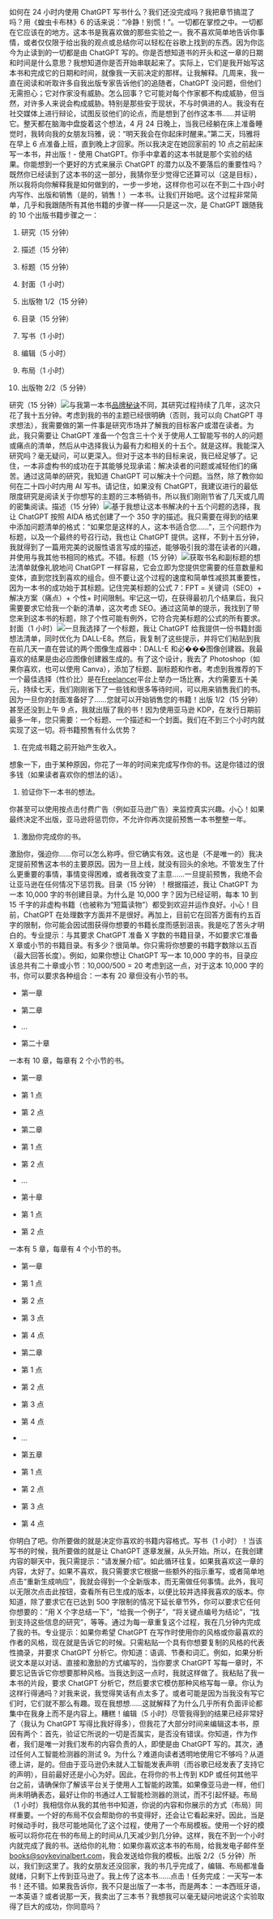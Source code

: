 如何在 24 小时内使用 ChatGPT 写书什么？我们还没完成吗？我把章节搞混了吗？用《蝗虫卡布林》6 的话来说：“冷静！别慌！”。一切都在掌控之中。一切都在它应该在的地方。这本书是我喜欢做的那些实验之一。我不喜欢简单地告诉你事情，或者仅仅限于给出我的观点或总结你可以轻松在谷歌上找到的东西。因为你迄今为止读到的一切都是由 ChatGPT 写的。你是否想知道书的开头和这一章的日期和时间是什么意思？我想知道你是否开始串联起来了。实际上，它们是我开始写这本书和完成它的日期和时间，就像我一天前决定的那样。让我解释。几周来，我一直在阅读和听取许多自我出版专家告诉他们的追随者，ChatGPT 没问题，但他们无需担心；它对作家没有威胁。怎么回事？它可能对每个作家都不构成威胁，但当然，对许多人来说会构成威胁。特别是那些安于现状，不与时俱进的人。我没有在社交媒体上进行辩论，试图反驳他们的论点，而是想到了创作这本书……并证明它。整天都在脑海中盘旋着这个想法，4 月 24 日晚上，当我已经躺在床上准备睡觉时，我转向我的女朋友玛雅，说：“明天我会在你起床时醒来。”第二天，玛雅将在早上 6 点准备上班，直到晚上才回家。所以我决定在她回家前的 10 点之前起床写一本书，并出版！- 使用 ChatGPT。你手中拿着的这本书就是那个实验的结果。你能想到一个更好的方式来展示 ChatGPT 的潜力以及不要落后的重要性吗？既然你已经读到了这本书的这一部分，我猜你至少觉得它还算可以（这是目标），所以我将向你解释我是如何做到的，一步一步地，这样你也可以在不到二十四小时内写作、出版和销售（是的，销售！）一本书。让我们开始吧。这个过程非常简单，几乎和我跟随所有其他书籍的步骤一样——只是这一次，是 ChatGPT 跟随我的 10 个出版书籍步骤之一：

1.  研究（15 分钟）

1.  描述（15 分钟）

1.  标题（15 分钟）

1.  封面（1 小时）

1.  出版物 1/2（15 分钟）

1.  目录（15 分钟）

1.  写书（1 小时）

1.  编辑（5 小时）

1.  布局（1 小时）

1.  出版物 2/2（5 分钟）

研究（15 分钟）![](img/image_rsrcXP.jpg)与我第一本书[品牌秘诀](http://soykevinalbert.com/bs)不同，其研究过程持续了几年，这次只花了我十五分钟。考虑到我的书的主题已经很明确（否则，我可以向 ChatGPT 寻求想法），我需要做的第一件事是研究市场并了解我的目标客户或潜在读者。为此，我只需要让 ChatGPT 准备一个包含三十个关于使用人工智能写书的人的问题或痛点的清单，然后从中选择我认为最有力和相关的十五个。就是这样。我能深入研究吗？毫无疑问，可以更深入。但对于这本书的目标来说，我已经足够了。记住，一本非虚构书的成功在于其能够兑现承诺：解决读者的问题或减轻他们的痛苦。通过这简单的研究，我知道 ChatGPT 可以解决十个问题。当然，除了教你如何在二十四小时内用 AI 写书。请记住，如果没有 ChatGPT，我建议进行的最低限度研究是阅读关于你想写的主题的三本畅销书，所以我们刚刚节省了几天或几周的密集阅读。描述（15 分钟）![](img/image_rsrcXR.jpg)基于我想让这本书解决的十五个问题的选择，我让 ChatGPT 按照 AIDA 格式创建了一个 350 字的描述。我只需要在得到的结果中添加问题清单的格式：“如果您是这样的人，这本书适合您……”，三个问题作为标题，以及一个最终的号召行动，我也让 ChatGPT 提供。这样，不到十五分钟，我就得到了一篇用完美的说服性语言写成的描述，能够吸引我的潜在读者的兴趣，并使用与我其他书相同的格式。不错。标题（15 分钟）![](img/image_rsrcXS.jpg)获取书名和副标题的想法清单就像礼貌地问 ChatGPT 一样容易，它会立即为您提供您需要的任意数量和变体，直到您找到喜欢的组合。但不要让这个过程的速度和简单性减损其重要性，因为一本书的成功始于其标题。记住完美标题的公式 7：FPT = 关键词（SEO）+ 解决方案（痛点）+ 个性+ 时间限制。牢记这一切，在获得最初几个结果后，我只需要要求它给我一个新的清单，这次考虑 SEO。通过这简单的提示，我找到了带您来到这本书的标题，除了个性可能有例外，它符合完美标题的公式的所有要求。封面（1 小时）![](img/image_rsrcXT.jpg)一旦我选择了一个标题，我让 ChatGPT 给我提供一份书籍封面想法清单，同时优化为 DALL-E8。然后，我复制了这些提示，并将它们粘贴到我在前几天一直在尝试的两个图像生成器中：DALL-E 和必���图像创建器。我最喜欢的结果是由必应图像创建器生成的。有了这个设计，我去了 Photoshop（如果你喜欢，也可以使用 Canva），添加了标题、副标题和作者。考虑到我推荐的下一个最佳选择（性价比）是在[Freelancer](https://www.freelancer.com/)平台上举办一场比赛，大约需要五十美元，持续七天，我们刚刚省下了一些钱和很多等待时间，可以用来销售我们的书。因为一旦你的封面准备好了……您就可以开始销售您的书籍！出版 1/2（15 分钟）甚至还没到上午 9 点，我就出版了我的书！因为使用亚马逊 KDP，在发行日期前最多一年，您只需要：一个标题、一个描述和一个封面。我们在不到三个小时内就实现了这一切。将书籍预售有什么优势？

1.  在完成书籍之前开始产生收入。

想象一下，由于某种原因，你花了一年的时间来完成写作你的书。这是你错过的很多钱（如果读者喜欢你的想法的话）。

1.  验证你下一本书的想法。

你甚至可以使用按点击付费广告（例如亚马逊广告）来监控真实兴趣。小心！如果最终决定不出版，亚马逊将惩罚你，不允许你再次提前预售一本书整整一年。

1.  激励你完成你的书。

激励你，强迫你……你可以怎么称呼。但它确实有效。这也是（不是唯一的）我决定提前预售这本书的主要原因。因为一旦上线，就没有回头的余地。不管发生了什么更重要的事情，事情变得困难，或者我改变了主意……一旦提前预售，我绝不会让亚马逊在任何情况下惩罚我。目录（15 分钟）！[](image_rsrcXU.jpg)根据描述，我让 ChatGPT 为一本 10,000 字的书创建目录。为什么是 10,000 字？因为已经证明，每本 10 到 15 千字的非虚构书籍（也被称为“短篇读物”）都受到欢迎并运作良好。小心！目前，ChatGPT 在处理数字方面并不是很好。再加上，目前它在回答方面有约五百字的限制，你可能会因试图获得你想要的书籍长度而感到沮丧。我是吃了苦头才明白的。专业提示：与其要求 ChatGPT 准备 X 字数的书籍目录，不如要求它准备 X 章或小节的书籍目录。有多少？很简单。你只需将你想要的书籍字数除以五百（最大回答长度）。例如，如果你想让 ChatGPT 写一本 10,000 字的书，目录应该总共有二十章或小节：10,000/500 = 20 考虑到这一点，对于这本 10,000 字的书，你可以要求各种组合：一本有 20 章但没有小节的书。

+   第一章

+   第二章

+   ...

+   第二十章

一本有 10 章，每章有 2 个小节的书。

+   第一章

+   第 1 点

+   第 2 点

+   第二章

+   第 1 点

+   第 2 点

+   ...

+   第十章

+   第 1 点

+   第 2 点

一本有 5 章，每章有 4 个小节的书。

+   第一章

+   第 1 点

+   第 2 点

+   第 3 点

+   第 4 点

+   第二章

+   第 1 点

+   第 2 点

+   第 3 点

+   第 4 点

+   ...

+   第五章

+   第 1 点

+   第 2 点

+   第 3 点

+   第 4 点

你明白了吧。你所要做的就是决定你喜欢的书籍内容格式。写书（1 小时）！[](image_rsrcXV.jpg)当该写书的时候，我所要做的就是让 ChatGPT 逐章发展，从头开始。所以，在我创建内容的聊天中，我只需提示：“请发展介绍”。如此循环往复。如果我喜欢这一章的内容，太好了。如果不喜欢，我只需要求它根据一些额外的指示重写，或者简单地点击“重新生成响应”，我就会得到一个全新版本，而无需做任何事情。此外，我可以无限次点击此按钮，查看所有已生成的版本，以便比较并选择我喜欢的版本。你知道，除了要求它在已达到 500 字限制的情况下延长章节外，你可以要求它任何你想要的：“用 X 个字总结一下”，“给我一个例子”，“将关键点编号为结论”，“找到支持这些信息的研究”，等等。通过为每一章重复这个过程，我在几分钟内完成了我的书。专业提示：如果你希望 ChatGPT 在写作时使用你的风格或你最喜欢的作者的风格，现在就是告诉它的时候。只需粘贴一个具有你想要复制的风格的代表性摘录，并要求 ChatGPT 分析它。你知道：语调、节奏和词汇。例如，如果分析说文本是以对话、直接和激励的方式编写的，当你要求 ChatGPT 写每一章时，不要忘记告诉它你想要那种风格。当我达到这一点时，我就这样做了。我粘贴了我一本书的片段，要求 ChatGPT 分析它，然后要求它模仿那种风格写每一章。你认为这样行得通吗？对我来说，我觉得笑话有点太多了。或者可能是因为当我没有写它们时，它们就不那么有趣。现在我想想……这就解释了为什么几乎所有负面评论都集中在我身上而不是内容上。糟糕！编辑（5 小时）尽管我得到的结果已经非常好了（我认为 ChatGPT 写得比我好得多），但我花了大部分时间来编辑这本书，原因有两个：首先，验证它所说的一切是否属实，是否没有错误。你知道，作为作者，我们是唯一对我们发布的内容负责的人，即使是由 ChatGPT 写的。其次，通过任何人工智能检测器的测试 9。为什么？难道向读者透明地使用它不够吗？从道德上讲，是的。但由于亚马逊仍未就人工智能发表声明（而谷歌已经发表了支持它的声明），目前最好还是小心为好。因此，在将你的书上传到 KDP 或任何其他平台之前，请确保你了解该平台关于使用人工智能的政策。如果像亚马逊一样，他们尚未明确表态，最好让你的书通过人工智能检测器的测试，而不引起怀疑。布局（1 小时）我相信你从我的其他书中知道，你说的内容和你展示的方式（布局）同样重要。一个好的布局不仅会帮助你的书变得好，还会让它看起来好。因此，当是时候动手时，我尽可能地简化了这个过程，使用了一个布局模板。使用一个好的模板可以将你花在书的布局上的时间从几天减少到几分钟。这样，我在不到一个小时内就完成了我的书。送给你的礼物：如果你喜欢这本书的布局，给我发电子邮件至 books@soykevinalbert.com，我会发送给你我的模板。出版 2/2（5 分钟）所以，我们到这里了。我的女朋友还没回家，我的书几乎完成了，编辑、布局都准备就绪，只剩下上传到亚马逊了。我上传了这本书……点击！任务完成：一天写一本书！还不错。如果我告诉你，我不只是出版了一本书，而是两本：一本西班牙语，一本英语？或者说那一天，我卖出了三本书？我想我可以毫无疑问地说这个实验取得了巨大的成功，你同意吗？
